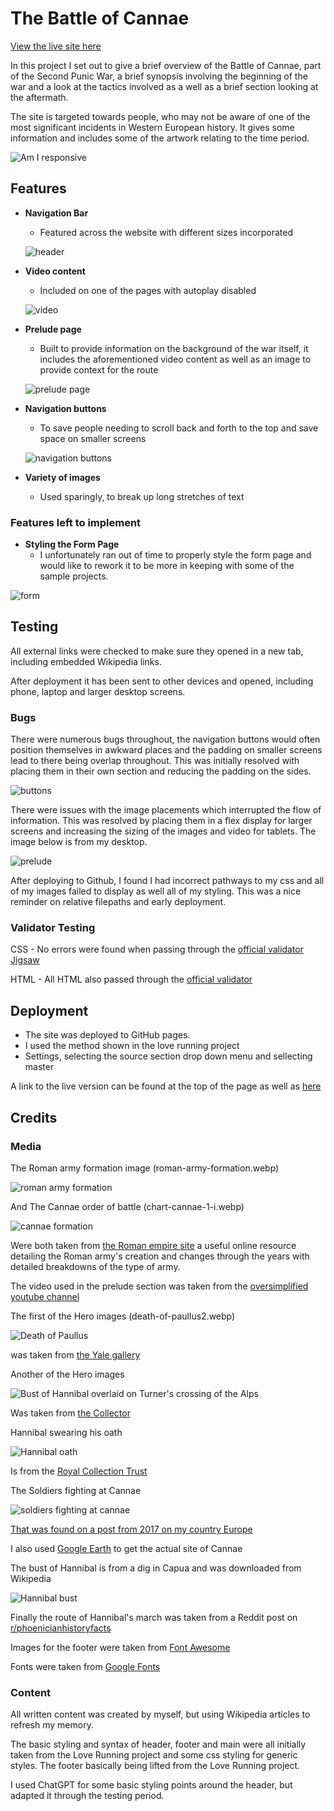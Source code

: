 # The Battle of Cannae

[View the live site here](https://ydub12.github.io/project-one-final/)

In this project I set out to give a brief overview of the Battle of Cannae, part of the Second Punic War, a brief synopsis involving the beginning of the war and a look at the tactics involved as a well as a brief section looking at the aftermath. 

The site is targeted towards people, who may not be aware of one of the most significant incidents in Western European history. It gives some information and includes some of the artwork relating to the time period. 

![Am I responsive](https://raw.githubusercontent.com/YDub12/project-one-final/main/readme-assets/media%20folder/am-i-responsive.PNG)


## Features
- __Navigation Bar__
    - Featured across the website with different sizes incorporated

    ![header](https://raw.githubusercontent.com/YDub12/project-one-final/main/readme-assets/media%20folder/header.PNG)
    
- __Video content__
    - Included on one of the pages with autoplay disabled

    ![video](https://raw.githubusercontent.com/YDub12/project-one-final/main/readme-assets/media%20folder/video.PNG)

- __Prelude page__
    - Built to provide information on the background of the war itself, it includes the aforementioned video content as well as an image to provide context for the route

    ![prelude page](https://raw.githubusercontent.com/YDub12/project-one-final/main/readme-assets/media%20folder/prelude.PNG)

- __Navigation buttons__
    - To save people needing to scroll back and forth to the top and save space on smaller screens 

    ![navigation buttons](https://raw.githubusercontent.com/YDub12/project-one-final/main/readme-assets/media%20folder/nav-buttons.PNG)

- __Variety of images__
    - Used sparingly, to break up long stretches of text

### Features left to implement
- __Styling the Form Page__
    - I unfortunately ran out of time to properly style the form page and would like to rework it to be more in keeping with some of the sample projects.

![form](https://raw.githubusercontent.com/YDub12/project-one-final/main/readme-assets/media%20folder/form.PNG)
## Testing
All external links were checked to make sure they opened in a new tab, including embedded Wikipedia links. 

After deployment it has been sent to other devices and opened, including phone, laptop and larger desktop screens. 

### Bugs
There were numerous bugs throughout, the navigation buttons would often position themselves in awkward places and the padding on smaller screens lead to there being overlap throughout. This was initially resolved with placing them in their own section and reducing the padding on the sides. 

![buttons](https://raw.githubusercontent.com/YDub12/project-one-final/main/readme-assets/media%20folder/nav-buttons.PNG)

There were issues with the image placements which interrupted the flow of information. This was resolved by placing them in a flex display for larger screens and increasing the sizing of the images and video for tablets. The image below is from my desktop. 

![prelude](https://raw.githubusercontent.com/YDub12/project-one-final/main/readme-assets/media%20folder/prelude.PNG)

After deploying to Github, I found I had incorrect pathways to my css and all of my images failed to display as well all of my styling. This was a nice reminder on relative filepaths and early deployment.

### Validator Testing
CSS - No errors were found when passing through the [official validator Jigsaw](https://jigsaw.w3.org/css-validator) 

HTML - All HTML also passed through the [official validator](https://validator.w3.org/)


## Deployment
- The site was deployed to GitHub pages.
- I used the method shown in the love running project
- Settings, selecting the source section drop down menu and sellecting master

A link to the live version can be found at the top of the page as well as [here](https://ydub12.github.io/project-one-final/)
## Credits

### Media 
The Roman army formation image (roman-army-formation.webp)

![roman army formation](https://raw.githubusercontent.com/YDub12/project-one-final/main/assets/images/roman-army-formation.webp) 

And The Cannae order of battle (chart-cannae-1-i.webp)

![cannae formation](https://raw.githubusercontent.com/YDub12/project-one-final/main/assets/images/chart-cannae-1-i.webp)

Were both taken from [the Roman empire site](https://roman-empire.net/) a useful online resource detailing the Roman army's creation and changes through the years with detailed breakdowns of the type of army.

The video used in the prelude section was taken from the [oversimplified youtube channel](https://www.youtube.com/watch?v=805SIqgDZIE)

The first of the Hero images (death-of-paullus2.webp) 

![Death of Paullus](https://raw.githubusercontent.com/YDub12/project-one-final/main/assets/images/death-of-paullus2.webp)

 was taken from [the Yale gallery](https://artgallery.yale.edu/collections/objects/44)

 Another of the Hero images 
 
 ![Bust of Hannibal overlaid on Turner's crossing of the Alps](https://raw.githubusercontent.com/YDub12/project-one-final/main/assets/images/crossing-the-alps-marble-bust.webp)

 Was taken from [the Collector](https://www.thecollector.com/hannibal-barca-rome-worst-nightmare/)

 Hannibal swearing his oath 
 
 ![Hannibal oath](https://raw.githubusercontent.com/YDub12/project-one-final/main/assets/images/hannibal-swearing-oath.webp)


 Is from the [Royal Collection Trust](https://www.rct.uk/collection/405417/the-oath-of-hannibal)

The Soldiers fighting at Cannae 

![soldiers fighting at cannae](https://raw.githubusercontent.com/YDub12/project-one-final/main/assets/images/soldiers-fighting-at-Cannae.webp)

[That was found on a post from 2017 on my country Europe](https://mycountryeurope.com/history/hannibal-battle-cannae/)

I also used [Google Earth](https://earth.google.com/web/) to get the actual site of Cannae 

The bust of Hannibal is from a dig in Capua and was downloaded from Wikipedia 

![Hannibal bust](https://raw.githubusercontent.com/YDub12/project-one-final/main/assets/images/hannibal-barca-bust-from-capua-photo.webp)

Finally the route of Hannibal's march was taken from a Reddit post on [r/phoenicianhistoryfacts](https://www.reddit.com/r/PhoeniciaHistoryFacts/comments/12jyk8x/map_of_hannibals_march_white_line_the_dotted_line/#lightbox)

Images for the footer were taken from [Font Awesome](https://fontawesome.com/search?q=wiki&o=r&m=free) 

Fonts were taken from [Google Fonts](https://fonts.google.com/)

### Content 
All written content was created by myself, but using Wikipedia articles to refresh my memory. 

The basic styling and syntax of header, footer and main were all initially taken from the Love Running project and some css styling for generic styles. The footer basically being lifted from the Love Running project. 

I used ChatGPT for some basic styling points around the header, but adapted it through the testing period. 